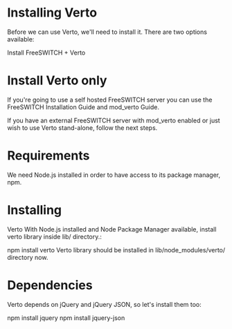 # Installing Verto
Before we can use Verto, we'll need to install it. There are two options available:

Install FreeSWITCH + Verto
# Install Verto only
If you're going to use a self hosted FreeSWITCH server you can use the FreeSWITCH Installation Guide and mod_verto Guide.

If you have an external FreeSWITCH server with mod_verto enabled or just wish to use Verto stand-alone, follow the next steps.

# Requirements
We need Node.js installed in order to have access to its package manager, npm.

# Installing
Verto
With Node.js installed and Node Package Manager available, install verto library inside lib/ directory.:

npm install verto
Verto library should be installed in lib/node_modules/verto/ directory now.

# Dependencies
Verto depends on jQuery and jQuery JSON, so let's install them too:

npm install jquery
npm install jquery-json
